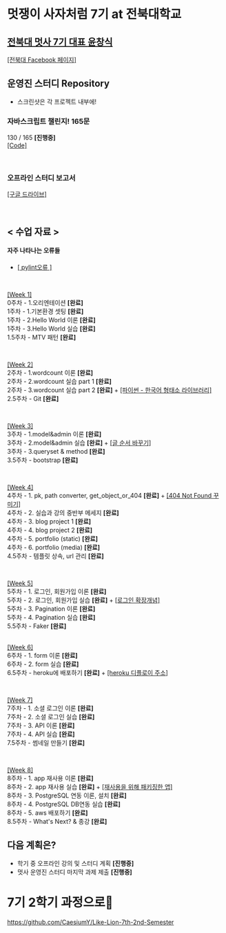 # 멋쟁이 사자처럼 7기 at 전북대학교

## [전북대 멋사 7기 대표 **윤창식**](https://github.com/CaesiumY)

[[전북대 Facebook 페이지]](https://www.facebook.com/likelioncbnu/)

## 운영진 스터디 Repository

- 스크린샷은 각 프로젝트 내부에!

### 자바스크립트 챌린지! 165문

130 / 165 **[진행중]** <br>
[[Code]](https://github.com/CaesiumY/python-django_with_Likelion/tree/master/Javascript_Challenge)

<br/>

### 오프라인 스터디 보고서

[[구글 드라이브]](https://drive.google.com/drive/u/0/folders/1-JFqYxuwCFr2RpFy9KkNAsX3qs7vvxDT)

<br/>

## < 수업 자료 >

#### 자주 나타나는 오류들

- [[ pylint오류 ]](https://class.likelion.org/board/question/81)

<br/>

[[Week 1]](https://github.com/CaesiumY/python-django_with_Likelion/tree/master/firstsite)<br/>
0주차 - 1.오리엔테이션 **[완료]**<br/>
1주차 - 1.기본환경 셋팅 **[완료]**<br/>
1주차 - 2.Hello World 이론 **[완료]**<br/>
1주차 - 3.Hello World 실습 **[완료]**<br/>
1.5주차 - MTV 패턴 **[완료]**<br/>

<br/>

[[Week 2]](https://github.com/CaesiumY/python-django_with_Likelion/tree/master/firstproject)<br/>
2주차 - 1.wordcount 이론 **[완료]**<br/>
2주차 - 2.wordcount 실습 part 1 **[완료]**<br/>
2주차 - 3.wordcount 실습 part 2 **[완료]** + [[파이썬 - 한국어 형태소 라이브러리]](https://konlpy-ko.readthedocs.io/ko/v0.4.3/#) <br/>
2.5주차 - Git **[완료]**<br/>

<br/>

[[Week 3]](https://github.com/CaesiumY/python-django_with_Likelion/tree/master/secondproject)<br/>
3주차 - 1.model&admin 이론 **[완료]**<br/>
3주차 - 2.model&admin 실습 **[완료]** + [[글 순서 바꾸기]](https://class.likelion.org/board/question/128) <br/>
3주차 - 3.queryset & method **[완료]**<br/>
3.5주차 - bootstrap **[완료]**<br/>

<br/>

[[Week 4]](https://github.com/CaesiumY/python-django_with_Likelion/tree/master/secondproject)<br/>
4주차 - 1. pk, path converter, get_object_or_404 **[완료]** + [[404 Not Found 꾸미기]](https://github.com/daebalprime/LIKELION_ASSIGN1/blob/master/assign2.md)<br/>
4주차 - 2. 실습과 강의 중반부 메세지 **[완료]**<br/>
4주차 - 3. blog project 1 **[완료]**<br/>
4주차 - 4. blog project 2 **[완료]**<br/>
4주차 - 5. portfolio (static) **[완료]**<br/>
4주차 - 6. portfolio (media) **[완료]**<br/>
4.5주차 - 템플릿 상속, url 관리 **[완료]**<br/>

<br/>

[[Week 5]](https://github.com/CaesiumY/python-django_with_Likelion/tree/master/secondproject)<br/>
5주차 - 1. 로그인, 회원가입 이론 **[완료]**<br/>
5주차 - 2. 로그인, 회원가입 실습 **[완료]** + [[로그인 확장개념]](https://class.likelion.org/board/question/132)  
5주차 - 3. Pagination 이론 **[완료]**<br/>
5주차 - 4. Pagination 실습 **[완료]**<br/>
5.5주차 - Faker **[완료]**<br/>
<br/>

[[Week 6]](https://github.com/CaesiumY/django_LikeLion_blog)<br/>
6주차 - 1. form 이론 **[완료]**<br/>
6주차 - 2. form 실습 **[완료]**<br/>
6.5주차 - heroku에 배포하기 **[완료]** + [[heroku 디플로이 주소]](https://obscure-peak-29847.herokuapp.com/)<br/>

<br/>

[[Week 7]](https://github.com/CaesiumY/python-django_with_Likelion/tree/master/secondproject)<br/>
7주차 - 1. 소셜 로그인 이론 **[완료]**<br/>
7주차 - 2. 소셜 로그인 실습 **[완료]**<br/>
7주차 - 3. API 이론 **[완료]**<br/>
7주차 - 4. API 실습 **[완료]**<br/>
7.5주차 - 썸네일 만들기 **[완료]**<br/>

<br/>

[[Week 8]](https://github.com/CaesiumY/django_LikeLion_blog)<br/>
8주차 - 1. app 재사용 이론 **[완료]**<br/>
8주차 - 2. app 재사용 실습 **[완료]** + [[재사용을 위해 패키징한 앱]](https://github.com/CaesiumY/python-django_with_Likelion/tree/master/django-accounts)<br/>
8주차 - 3. PostgreSQL 연동 이론, 설치 **[완료]**<br/>
8주차 - 4. PostgreSQL DB연동 실습 **[완료]**<br/>
8주차 - 5. aws 배포하기 **[완료]**<br/>
8.5주차 - What's Next? & 종강 **[완료]**<br/>

## 다음 계획은?

- 학기 중 오프라인 강의 및 스터디 계획 **[진행중]**
- 멋사 운영진 스터디 마지막 과제 제출 **[진행중]**

# 7기 2학기 과정으로💨

https://github.com/CaesiumY/Like-Lion-7th-2nd-Semester
